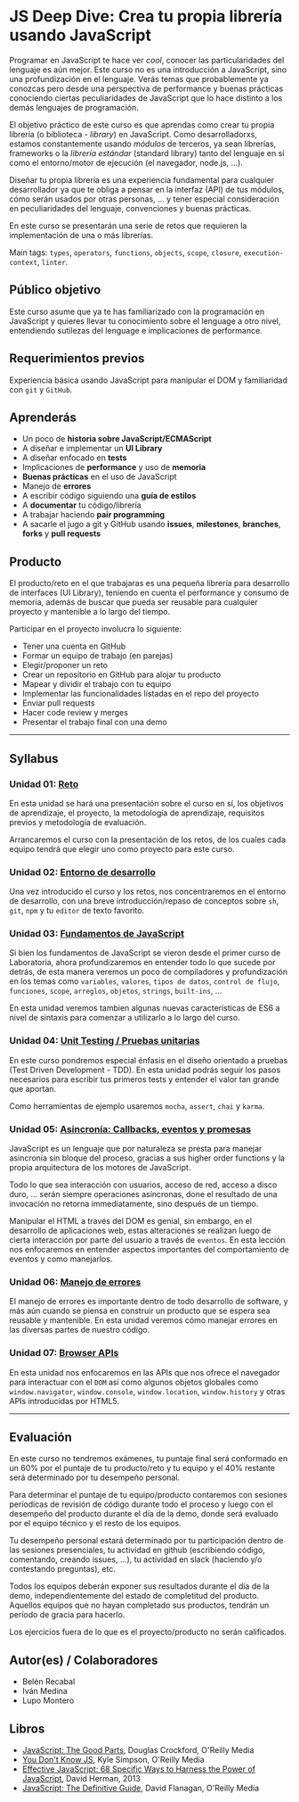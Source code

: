 # JS Deep Dive: Crea tu propia librería usando JavaScript

Programar en JavaScript te hace ver _cool_, conocer las particularidades del
lenguaje es aún mejor. Este curso no es una introducción a JavaScript, sino
una profundización en el lenguaje. Verás temas que probablemente ya conozcas
pero desde una perspectiva de performance y buenas prácticas conociendo ciertas
peculiaridades de JavaScript que lo hace distinto a los demás lenguajes de
programación.

El objetivo práctico de este curso es que aprendas como crear tu propia librería
(o biblioteca - _library_) en JavaScript. Como desarrolladorxs, estamos
constantemente usando _módulos_ de terceros, ya sean librerías, frameworks o la
_librería estándar_ (standard library) tanto del lenguaje en sí como el
entorno/motor de ejecución (el navegador, node.js, ...).

Diseñar tu propia librería es una experiencia fundamental para cualquier
desarrollador ya que te obliga a pensar en la interfaz (API) de tus módulos,
cómo serán usados por otras personas, ... y tener especial consideración en
peculiaridades del lenguaje, convenciones y buenas prácticas.

En este curso se presentarán una serie de retos que requieren la implementación
de una o más librerías.

Main tags: `types`, `operators`, `functions`, `objects`, `scope`, `closure`,
`execution-context`, `linter`.

## Público objetivo

Este curso asume que ya te has familiarizado con la programación en JavaScript y
quieres llevar tu conocimiento sobre el lenguage a otro nivel, entendiendo
sutilezas del lenguage e implicaciones de performance.

## Requerimientos previos

Experiencia básica usando JavaScript para manipular el DOM y familiaridad con
`git` y `GitHub`.

## Aprenderás

* Un poco de **historia sobre JavaScript/ECMAScript**
* A diseñar e implementar un **UI Library**
* A diseñar enfocado en **tests**
* Implicaciones de **performance** y uso de **memoria**
* **Buenas prácticas** en el uso de JavaScript
* Manejo de **errores**
* A escribir código siguiendo una **guía de estilos**
* A **documentar** tu código/librería
* A trabajar haciendo **pair programming**
* A sacarle el jugo a git y GitHub usando **issues**, **milestones**,
  **branches**, **forks** y **pull requests**

## Producto

El producto/reto en el que trabajaras es una pequeña librería para desarrollo de
interfaces (UI Library), teniendo en cuenta el performance y consumo de memoria,
además de buscar que pueda ser reusable para cualquier proyecto y mantenible a
lo largo del tiempo.

Participar en el proyecto involucra lo siguiente:

* Tener una cuenta en GitHub
* Formar un equipo de trabajo (en parejas)
* Elegir/proponer un reto
* Crear un repositorio en GitHub para alojar tu producto
* Mapear y dividir el trabajo con tu equipo
* Implementar las funcionalidades listadas en el repo del proyecto
* Enviar pull requests
* Hacer code review y merges
* Presentar el trabajo final con una demo

***

## Syllabus

### Unidad 01: [Reto](01-challenge)

En esta unidad se hará una presentación sobre el curso en sí, los objetivos de
aprendizaje, el proyecto, la metodología de aprendizaje, requisitos previos y
metodología de evaluación.

Arrancaremos el curso con la presentación de los retos, de los cuales cada
equipo tendrá que elegir uno como proyecto para este curso.

### Unidad 02: [Entorno de desarrollo](02-env)

Una vez introducido el curso y los retos, nos concentraremos en el entorno de
desarrollo, con una breve introducción/repaso de conceptos sobre `sh`, `git`,
`npm` y tu `editor` de texto favorito.

### Unidad 03: [Fundamentos de JavaScript](03-foundations)

Si bien los fundamentos de JavaScript se vieron desde el primer curso de
Laboratoria, ahora profundizaremos en entender todo lo que sucede por detrás, de
esta manera veremos un poco de compiladores y profundización en los temas como
`variables`, `valores`, `tipos de datos`, `control de flujo`, `funciones`,
`scope`, `arreglos`, `objetos`, `strings`, `built-ins`, ...

En esta unidad veremos tambien algunas nuevas características de ES6 a nivel de
sintaxis para comenzar a utilizarlo a lo largo del curso.

### Unidad 04: [Unit Testing / Pruebas unitarias](04-testing)

En este curso pondremos especial énfasis en el diseño orientado a pruebas (Test
Driven Development - TDD). En esta unidad podrás seguir los pasos necesarios
para escribir tus primeros tests y entender el valor tan grande que aportan.

Como herramientas de ejemplo usaremos `mocha`, `assert`, `chai` y `karma`.

### Unidad 05: [Asincronía: Callbacks, eventos y promesas](05-async)

JavaScript es un lenguaje que por naturaleza se presta para manejar asincronía
sin bloque del proceso, gracias a sus higher order functions y la propia
arquitectura de los motores de JavaScript.

Todo lo que sea interacción con usuarios, acceso de red, acceso a disco duro,
... serán siempre operaciones asíncronas, done el resultado de una invocación no
retorna immediatamente, sino después de un tiempo.

Manipular el HTML a través del DOM es genial, sin embargo, en el desarrollo de
aplicaciones web, estas alteraciones se realizan luego de cierta interacción
por parte del usuario a través de `eventos`. En esta lección nos enfocaremos en
entender aspectos importantes del comportamiento de eventos y como manejarlos.

### Unidad 06: [Manejo de errores](06-errors)

El manejo de errores es importante dentro de todo desarrollo de software, y más
aún cuando se piensa en construir un producto que se espera sea reusable y
mantenible. En esta unidad veremos cómo manejar errores en las diversas partes
de nuestro código.

### Unidad 07: [Browser APIs](07-browser-apis)

En esta unidad nos enfocaremos en las APIs que nos ofrece el navegador para
interactuar con el `DOM` así como algunos objetos globales como
`window.navigator`, `window.console`, `window.location`, `window.history` y
otras APIs introducidas por HTML5.

<!--
### Unidad 08: [Code reviews](09-code-reviews)

...

### Unidad 9: [Hacking y Demos](10-demos)

...

### Unidad 10: [jQuery](11-jquery)

jQuery es una librería enfocada a hacer la manipulación del DOM más sencilla
entre otras funcionalidades, en esta lección no veremos la sintaxis de las
propiedades y métodos que esta librería nos brinda, sino, veremos aspectos
importantes para mejorar el performance en el uso de esta librería además de
consideraciones para el encapsulamiento de código a través de la creación de
`plugins`.
-->

***

## Evaluación

En este curso no tendremos exámenes, tu puntaje final será conformado en un 60%
por el puntaje de tu producto/reto y tu equipo y el 40% restante será
determinado por tu desempeño personal.

Para determinar el puntaje de tu equipo/producto contaremos con sesiones
períodicas de revisión de código durante todo el proceso y luego con el
desempeño del producto durante el día de la demo, donde será evaluado por el
equipo técnico y el resto de los equipos.

Tu desempeño personal estará determinado por tu participación dentro de las
sesiones presenciales, tu actividad en github (escribiendo código, comentando,
creando issues, ...), tu actividad en slack (haciendo y/o contestando
preguntas), etc.

Todos los equipos deberán exponer sus resultados durante el día de la demo,
independientemente del estado de completitud del producto. Aquellos equipos que
no hayan completado sus productos, tendrán un período de gracia para hacerlo.

Los ejercicios fuera de lo que es el proyecto/producto no serán calificados.

## Autor(es) / Colaboradores

* Belén Recabal
* Iván Medina
* Lupo Montero

## Libros

* [JavaScript: The Good Parts](http://shop.oreilly.com/product/9780596517748.do),
  Douglas Crockford, O'Reilly Media
* [You Don't Know JS](https://github.com/getify/You-Dont-Know-JS), Kyle Simpson,
  O'Reilly Media
* [Effective JavaScript: 68 Specific Ways to Harness the Power of JavaScript](https://www.amazon.com/Effective-JavaScript-Specific-Software-Development/dp/0321812182/ref=as_li_ss_tl?ie=UTF8&redirect=true&linkCode=ll1&tag=eejs-20&linkId=4c5500843ce7dc958e290bdaeebd739b),
  David Herman, 2013
* [JavaScript: The Definitive Guide](http://shop.oreilly.com/product/9780596805531.do),
  David Flanagan, O'Reilly Media
